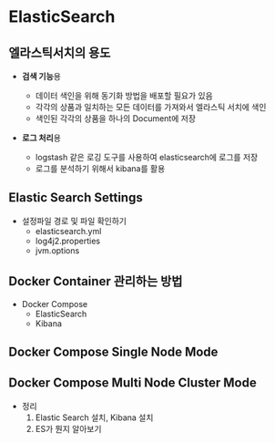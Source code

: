 # ElasticSearch

## 엘라스틱서치의 용도

- **검색 기능**용
    - 데이터 색인을 위해 동기화 방법을 배포할 필요가 있음
    - 각각의 상품과 일치하는 모든 데이터를 가져와서 엘라스틱 서치에 색인
    - 색인된 각각의 상품을 하나의 Document에 저장

- **로그 처리**용
    - logstash 같은 로깅 도구를 사용하여 elasticsearch에 로그를 저장
    - 로그를 분석하기 위해서 kibana를 활용

## Elastic Search Settings

- 설정파일 경로 및 파일 확인하기
    - elasticsearch.yml
    - log4j2.properties
    - jvm.options
    
## Docker Container 관리하는 방법

- Docker Compose
    - ElasticSearch
    - Kibana

## Docker Compose Single Node Mode

## Docker Compose Multi Node Cluster Mode

- 정리
  1. Elastic Search 설치, Kibana 설치
  2. ES가 뭔지 알아보기
